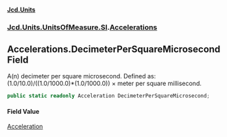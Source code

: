 #### [Jcd.Units](index.md 'index')
### [Jcd.Units.UnitsOfMeasure.SI](Jcd.Units.UnitsOfMeasure.SI.md 'Jcd.Units.UnitsOfMeasure.SI').[Accelerations](Accelerations.md 'Jcd.Units.UnitsOfMeasure.SI.Accelerations')

## Accelerations.DecimeterPerSquareMicrosecond Field

A(n) decimeter per square microsecond. Defined as: (1.0/10.0)/((1.0/1000.0)*(1.0/1000.0)) × meter per square millisecond.

```csharp
public static readonly Acceleration DecimeterPerSquareMicrosecond;
```

#### Field Value
[Acceleration](Acceleration.md 'Jcd.Units.UnitTypes.Acceleration')